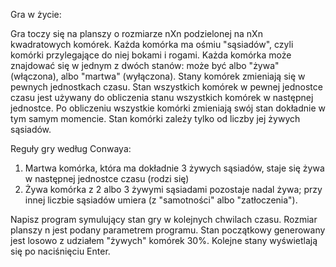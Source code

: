Gra w życie:

Gra toczy się na planszy o rozmiarze nXn podzielonej na nXn kwadratowych komórek. Każda komórka ma ośmiu "sąsiadów", czyli komórki przylegające do niej bokami i rogami. Każda komórka może znajdować się w jednym z dwóch stanów: może być albo "żywa" (włączona), albo "martwa" (wyłączona). Stany komórek zmieniają się w pewnych jednostkach czasu. Stan wszystkich komórek w pewnej jednostce czasu jest używany do obliczenia stanu wszystkich komórek w następnej jednostce. Po obliczeniu wszystkie komórki zmieniają swój stan dokładnie w tym samym momencie. Stan komórki zależy tylko od liczby jej żywych sąsiadów.

Reguły gry według Conwaya:

1. Martwa komórka, która ma dokładnie 3 żywych sąsiadów, staje się żywa w następnej jednostce czasu (rodzi się)
2. Żywa komórka z 2 albo 3 żywymi sąsiadami pozostaje nadal żywa; przy innej liczbie sąsiadów umiera (z "samotności" albo "zatłoczenia").
   
Napisz program symulujący stan gry w kolejnych chwilach czasu. Rozmiar planszy n jest podany parametrem programu. Stan początkowy generowany jest losowo z udziałem "żywych" komórek 30%. Kolejne stany wyświetlają się po naciśnięciu Enter.